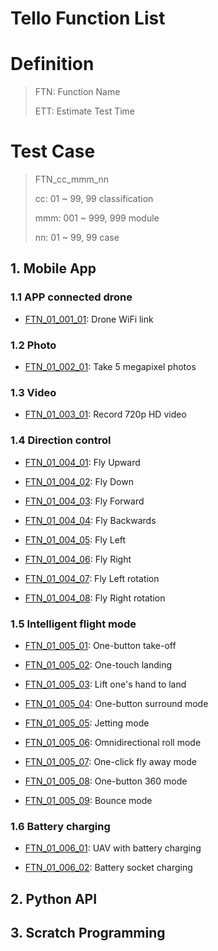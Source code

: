 # Tello Function List

# Definition

> FTN: Function Name
>
> ETT: Estimate Test Time


# Test Case

> FTN_cc_mmm_nn
>
> cc: 01 ~ 99, 99 classification
> 
> mmm: 001 ~ 999, 999 module
> 
> nn: 01 ~ 99, 99 case

## 1. Mobile App

### 1.1 APP connected drone

- [FTN_01_001_01](./tests/app/FTN_01_001_01.md): Drone WiFi link

### 1.2 Photo

- [FTN_01_002_01](./tests/app/FTN_01_002_01.md): Take 5 megapixel photos

### 1.3 Video

- [FTN_01_003_01](./tests/app/FTN_01_003_01.md): Record 720p HD video

### 1.4 Direction control

- [FTN_01_004_01](./tests/app/FTN_01_004_01.md): Fly Upward

- [FTN_01_004_02](./tests/app/FTN_01_004_02.md): Fly Down

- [FTN_01_004_03](./tests/app/FTN_01_004_03.md): Fly Forward

- [FTN_01_004_04](./tests/app/FTN_01_004_04.md): Fly Backwards

- [FTN_01_004_05](./tests/app/FTN_01_004_05.md): Fly Left

- [FTN_01_004_06](./tests/app/FTN_01_004_06.md): Fly Right

- [FTN_01_004_07](./tests/app/FTN_01_004_07.md): Fly Left rotation

- [FTN_01_004_08](./tests/app/FTN_01_004_08.md): Fly Right rotation

### 1.5 Intelligent flight mode

- [FTN_01_005_01](./tests/app/FTN_01_005_01.md): One-button take-off

- [FTN_01_005_02](./tests/app/FTN_01_005_02.md): One-touch landing

- [FTN_01_005_03](./tests/app/FTN_01_005_03.md): Lift one's hand to land

- [FTN_01_005_04](./tests/app/FTN_01_005_04.md): One-button surround mode

- [FTN_01_005_05](./tests/app/FTN_01_005_05.md): Jetting mode

- [FTN_01_005_06](./tests/app/FTN_01_005_06.md): Omnidirectional roll mode

- [FTN_01_005_07](./tests/app/FTN_01_005_07.md): One-click fly away mode

- [FTN_01_005_08](./tests/app/FTN_01_005_08.md): One-button 360 mode

- [FTN_01_005_09](./tests/app/FTN_01_005_09.md): Bounce mode

### 1.6 Battery charging

- [FTN_01_006_01](./tests/app/FTN_01_006_01.md): UAV with battery charging

- [FTN_01_006_02](./tests/app/FTN_01_006_02.md): Battery socket charging


## 2. Python API


## 3. Scratch Programming